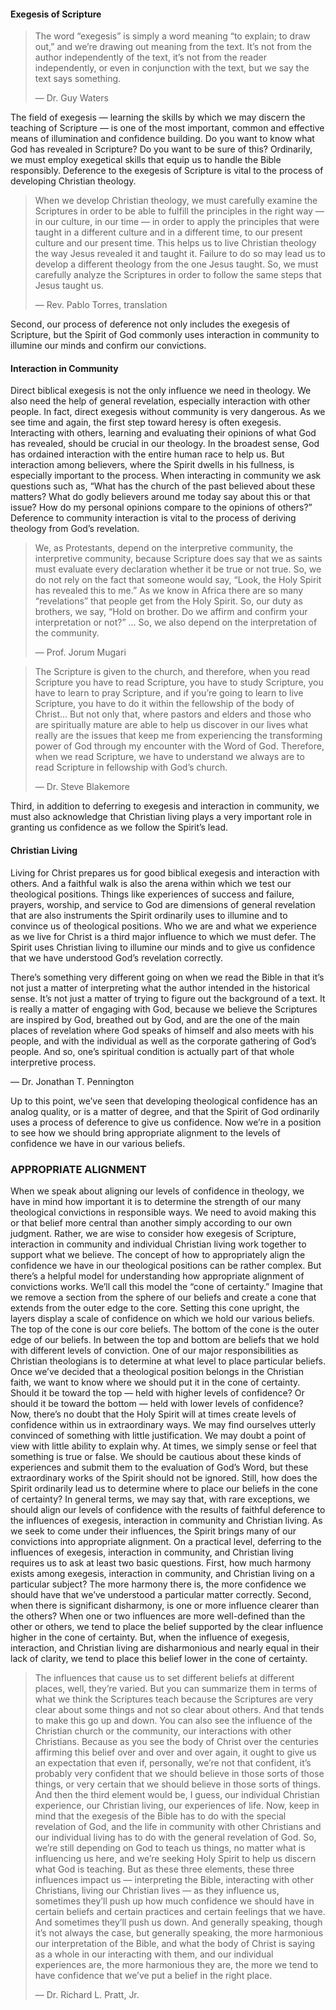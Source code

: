 #### Exegesis of Scripture

> The word “exegesis” is simply a word meaning “to explain; to draw out,” and we’re drawing out meaning from the text. It’s not from the author independently of the text, it’s not from the reader independently, or even in conjunction with the text, but we say the text says something. 
> 
> — Dr. Guy Waters

The field of exegesis — learning the skills by which we may discern the teaching of Scripture — is one of the most important, common and effective means of illumination and confidence building. Do you want to know what God has revealed in Scripture? Do you want to be sure of this? Ordinarily, we must employ exegetical skills that equip us to handle the Bible responsibly. Deference to the exegesis of Scripture is vital to the process of developing Christian theology.

> When we develop Christian theology, we must carefully examine the Scriptures in order to be able to fulfill the principles in the right way — in our culture, in our time — in order to apply the principles that were taught in a different culture and in a different time, to our present culture and our present time. This helps us to live Christian theology the way Jesus revealed it and taught it. Failure to do so may lead us to develop a different theology from the one Jesus taught. So, we must carefully analyze the Scriptures in order to follow the same steps that Jesus taught us.
>  
> — Rev. Pablo Torres, translation

Second, our process of deference not only includes the exegesis of Scripture, but the Spirit of God commonly uses interaction in community to illumine our minds and confirm our convictions. 


#### Interaction in Community

Direct biblical exegesis is not the only influence we need in theology. We also need the help of general revelation, especially interaction with other people. In fact, direct exegesis without community is very dangerous. As we see time and again, the first step toward heresy is often exegesis. Interacting with others, learning and evaluating their opinions of what God has revealed, should be crucial in our theology. In the broadest sense, God has ordained interaction with the entire human race to help us. 
But interaction among believers, where the Spirit dwells in his fullness, is especially important to the process. When interacting in community we ask questions such as, “What has the church of the past believed about these matters? What do godly believers around me today say about this or that issue? How do my personal opinions compare to the opinions of others?” Deference to community interaction is vital to the process of deriving theology from God’s revelation.

> We, as Protestants, depend on the interpretive community, the interpretive community, because Scripture does say that we as saints must evaluate every declaration whether it be true or not true. So, we do not rely on the fact that someone would say, “Look, the Holy Spirit has revealed this to me.” As we know in Africa there are so many “revelations” that people get from the Holy Spirit. So, our duty as brothers, we say, “Hold on brother. Do we affirm and confirm your interpretation or not?” … So, we also depend on the interpretation of the community.
> 
> — Prof. Jorum Mugari


> The Scripture is given to the church, and therefore, when you read Scripture you have to read Scripture, you have to study Scripture, you have to learn to pray Scripture, and if you’re going to learn to live Scripture, you have to do it within the fellowship of the body of Christ… But not only that, where pastors and elders and those who are spiritually mature are able to help us discover in our lives what really are the issues that keep me from experiencing the transforming power of God through my encounter with the Word of God. Therefore, when we read Scripture, we have to understand we always are to read Scripture in fellowship with God’s church. 
> 
> — Dr. Steve Blakemore

Third, in addition to deferring to exegesis and interaction in community, we must also acknowledge that Christian living plays a very important role in granting us confidence as we follow the Spirit’s lead. 


#### Christian Living

Living for Christ prepares us for good biblical exegesis and interaction with others. And a faithful walk is also the arena within which we test our theological positions. Things like experiences of success and failure, prayers, worship, and service to God are dimensions of general revelation that are also instruments the Spirit ordinarily uses to illumine and to convince us of theological positions. Who we are and what we experience as we live for Christ is a third major influence to which we must defer. The Spirit uses Christian living to illumine our minds and to give us confidence that we have understood God’s revelation correctly.
 
There’s something very different going on when we read the Bible in that it’s not just a matter of interpreting what the author intended in the historical sense. It’s not just a matter of trying to figure out the background of a text. It is really a matter of engaging with God, because we believe the Scriptures are inspired by God, breathed out by God, and are the one of the main places of revelation where God speaks of himself and also meets with his people, and with the individual as well as the corporate gathering of God’s people. And so, one’s spiritual condition is actually part of that whole interpretive process.

— Dr. Jonathan T. Pennington 

Up to this point, we’ve seen that developing theological confidence has an analog quality, or is a matter of degree, and that the Spirit of God ordinarily uses a process of deference to give us confidence. Now we’re in a position to see how we should bring appropriate alignment to the levels of confidence we have in our various beliefs. 


### APPROPRIATE ALIGNMENT

When we speak about aligning our levels of confidence in theology, we have in mind how important it is to determine the strength of our many theological convictions in responsible ways. We need to avoid making this or that belief more central than another simply according to our own judgment. Rather, we are wise to consider how exegesis of Scripture, interaction in community and individual Christian living work together to support what we believe. The concept of how to appropriately align the confidence we have in our theological positions can be rather complex. But there’s a helpful model for understanding how appropriate alignment of convictions works. We’ll call this model the “cone of certainty.” 
Imagine that we remove a section from the sphere of our beliefs and create a cone that extends from the outer edge to the core. Setting this cone upright, the layers display a scale of confidence on which we hold our various beliefs. The top of the cone is our core beliefs. The bottom of the cone is the outer edge of our beliefs. In between the top and bottom are beliefs that we hold with different levels of conviction. 
One of our major responsibilities as Christian theologians is to determine at what level to place particular beliefs. Once we’ve decided that a theological position belongs in the Christian faith, we want to know where we should put it in the cone of certainty. Should it be toward the top — held with higher levels of confidence? Or should it be toward the bottom — held with lower levels of confidence? 
Now, there’s no doubt that the Holy Spirit will at times create levels of confidence within us in extraordinary ways. We may find ourselves utterly convinced of something with little justification. We may doubt a point of view with little ability to explain why. At times, we simply sense or feel that something is true or false. We should be cautious about these kinds of experiences and submit them to the evaluation of God’s Word, but these extraordinary works of the Spirit should not be ignored.
Still, how does the Spirit ordinarily lead us to determine where to place our beliefs in the cone of certainty? In general terms, we may say that, with rare exceptions, we should align our levels of confidence with the results of faithful deference to the influences of exegesis, interaction in community and Christian living. As we seek to come under their influences, the Spirit brings many of our convictions into appropriate alignment.
On a practical level, deferring to the influences of exegesis, interaction in community, and Christian living requires us to ask at least two basic questions. First, how much harmony exists among exegesis, interaction in community, and Christian living on a particular subject? The more harmony there is, the more confidence we should have that we’ve understood a particular matter correctly. Second, when there is significant disharmony, is one or more influence clearer than the others? When one or two influences are more well-defined than the other or others, we tend to place the belief supported by the clear influence higher in the cone of certainty. But, when the influence of exegesis, interaction, and Christian living are disharmonious and nearly equal in their lack of clarity, we tend to place this belief lower in the cone of certainty. 

> The influences that cause us to set different beliefs at different places, well, they’re varied. But you can summarize them in terms of what we think the Scriptures teach because the Scriptures are very clear about some things and not so clear about others. And that tends to make this go up and down. You can also see the influence of the Christian church or the community, our interactions with other Christians. Because as you see the body of Christ over the centuries affirming this belief over and over and over again, it ought to give us an expectation that even if, personally, we’re not that confident, it’s probably very confident that we should believe in those sorts of those things, or very certain that we should believe in those sorts of things. And then the third element would be, I guess, our individual Christian experience, our Christian living, our experiences of life. Now, keep in mind that the exegesis of the Bible has to do with the special revelation of God, and the life in community with other Christians and our individual living has to do with the general revelation of God. So, we’re still depending on God to teach us things, no matter what is influencing us here, and we’re seeking Holy Spirit to help us discern what God is teaching. But as these three elements, these three influences impact us — interpreting the Bible, interacting with other Christians, living our Christian lives — as they influence us, sometimes they’ll push up how much confidence we should have in certain beliefs and certain practices and certain feelings that we have. And sometimes they’ll push us down. And generally speaking, though it’s not always the case, but generally speaking, the more harmonious our interpretation of the Bible, and what the body of Christ is saying as a whole in our interacting with them, and our individual experiences are, the more harmonious they are, the more we tend to have confidence that we’ve put a belief in the right place. 
> 
> — Dr. Richard L. Pratt, Jr.

